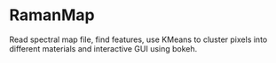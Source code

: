 # RamanMap
Read spectral map file, find features, use KMeans to cluster pixels into different materials and interactive GUI using bokeh.
